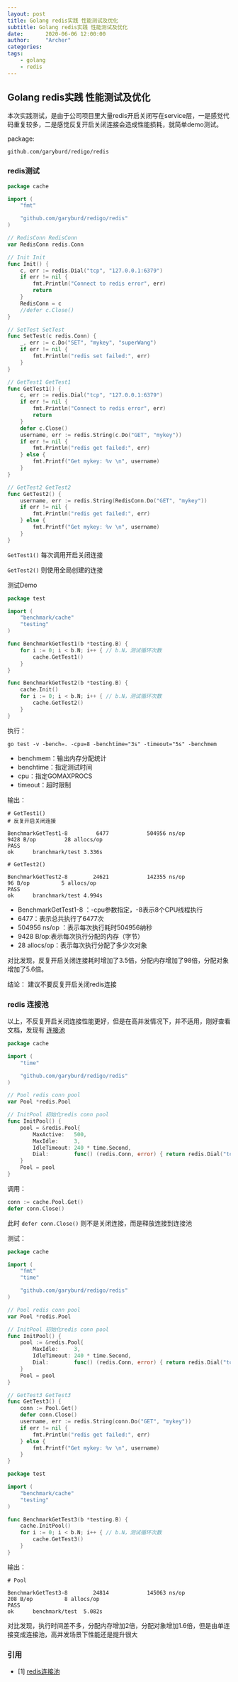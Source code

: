 ```yaml
---
layout: post
title: Golang redis实践 性能测试及优化
subtitle: Golang redis实践 性能测试及优化
date:       2020-06-06 12:00:00
author:     "Archer"
categories: 
tags:
    - golang
    - redis
---
```


## Golang redis实践 性能测试及优化

本次实践测试，是由于公司项目里大量redis开启关闭写在service层，一是感觉代码重复较多，二是感觉反复开启关闭连接会造成性能损耗，就简单demo测试。

package:

```text
github.com/garyburd/redigo/redis
```

### redis测试

```go
package cache

import (
	"fmt"

	"github.com/garyburd/redigo/redis"
)

// RedisConn RedisConn
var RedisConn redis.Conn

// Init Init
func Init() {
	c, err := redis.Dial("tcp", "127.0.0.1:6379")
	if err != nil {
		fmt.Println("Connect to redis error", err)
		return
	}
	RedisConn = c
	//defer c.Close()
}

// SetTest SetTest
func SetTest(c redis.Conn) {
	_, err := c.Do("SET", "mykey", "superWang")
	if err != nil {
		fmt.Println("redis set failed:", err)
	}
}

// GetTest1 GetTest1
func GetTest1() {
	c, err := redis.Dial("tcp", "127.0.0.1:6379")
	if err != nil {
		fmt.Println("Connect to redis error", err)
		return
	}
	defer c.Close()
	username, err := redis.String(c.Do("GET", "mykey"))
	if err != nil {
		fmt.Println("redis get failed:", err)
	} else {
		fmt.Printf("Get mykey: %v \n", username)
	}
}

// GetTest2 GetTest2
func GetTest2() {
	username, err := redis.String(RedisConn.Do("GET", "mykey"))
	if err != nil {
		fmt.Println("redis get failed:", err)
	} else {
		fmt.Printf("Get mykey: %v \n", username)
	}
}
```

`GetTest1()` 每次调用开启关闭连接

`GetTest2()` 则使用全局创建的连接

测试Demo

```go
package test

import (
	"benchmark/cache"
	"testing"
)

func BenchmarkGetTest1(b *testing.B) {
	for i := 0; i < b.N; i++ { // b.N，测试循环次数
		cache.GetTest1()
	}
}

func BenchmarkGetTest2(b *testing.B) {
	cache.Init()
	for i := 0; i < b.N; i++ { // b.N，测试循环次数
		cache.GetTest2()
	}
}

```

执行：

```text
go test -v -bench=. -cpu=8 -benchtime="3s" -timeout="5s" -benchmem
```

- benchmem：输出内存分配统计
- benchtime：指定测试时间
- cpu：指定GOMAXPROCS
- timeout：超时限制

输出：

```text
# GetTest1()
# 反复开启关闭连接

BenchmarkGetTest1-8         6477            504956 ns/op            9428 B/op         28 allocs/op
PASS
ok      branchmark/test 3.336s
```

```text
# GetTest2()

BenchmarkGetTest2-8        24621            142355 ns/op              96 B/op          5 allocs/op
PASS
ok      branchmark/test 4.994s
```

- BenchmarkGetTest1-8 ：-cpu参数指定，-8表示8个CPU线程执行
- 6477：表示总共执行了6477次
- 504956 ns/op ：表示每次执行耗时504956纳秒
- 9428 B/op:表示每次执行分配的内存（字节）
- 28 allocs/op：表示每次执行分配了多少次对象

对比发现，反复开启关闭连接耗时增加了3.5倍，分配内存增加了98倍，分配对象增加了5.6倍。

结论： 建议不要反复开启关闭redis连接

### redis 连接池

以上，不反复开启关闭连接性能更好，但是在高并发情况下，并不适用，刚好查看文档，发现有 [连接池](https://pkg.go.dev/github.com/garyburd/redigo/redis?tab=doc#Pool)

```go
package cache

import (
	"time"

	"github.com/garyburd/redigo/redis"
)

// Pool redis conn pool
var Pool *redis.Pool

// InitPool 初始化redis conn pool
func InitPool() {
	pool = &redis.Pool{
		MaxActive:   500,
		MaxIdle:     3,
		IdleTimeout: 240 * time.Second,
		Dial:        func() (redis.Conn, error) { return redis.Dial("tcp", "127.0.0.1:6379") },
	}
	Pool = pool
}
```

调用：

```go
conn := cache.Pool.Get()
defer conn.Close()
```

此时 `defer conn.Close()` 则不是关闭连接，而是释放连接到连接池

测试：

```go
package cache

import (
	"fmt"
	"time"

	"github.com/garyburd/redigo/redis"
)

// Pool redis conn pool
var Pool *redis.Pool

// InitPool 初始化redis conn pool
func InitPool() {
	pool := &redis.Pool{
		MaxIdle:     3,
		IdleTimeout: 240 * time.Second,
		Dial:        func() (redis.Conn, error) { return redis.Dial("tcp", "127.0.0.1:6379") },
	}
	Pool = pool
}

// GetTest3 GetTest3
func GetTest3() {
	conn := Pool.Get()
	defer conn.Close()
	username, err := redis.String(conn.Do("GET", "mykey"))
	if err != nil {
		fmt.Println("redis get failed:", err)
	} else {
		fmt.Printf("Get mykey: %v \n", username)
	}
}

```

```go
package test

import (
	"benchmark/cache"
	"testing"
)

func BenchmarkGetTest3(b *testing.B) {
	cache.InitPool()
	for i := 0; i < b.N; i++ { // b.N，测试循环次数
		cache.GetTest3()
	}
}
```

输出：

```text
# Pool

BenchmarkGetTest3-8        24814            145063 ns/op             208 B/op          8 allocs/op
PASS
ok      benchmark/test  5.082s
```

对比发现，执行时间差不多，分配内存增加2倍，分配对象增加1.6倍，但是由单连接变成连接池，高并发场景下性能还是提升很大

### 引用

- [1] [redis连接池](https://pkg.go.dev/github.com/garyburd/redigo/redis?tab=doc#Pool)
